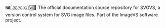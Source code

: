 🖼️[.🇸.🇻.🇬]🆚️📖️ The official documentation source repository for SVGVS, a version control system for SVG image files. Part of the ImageVS software project.
